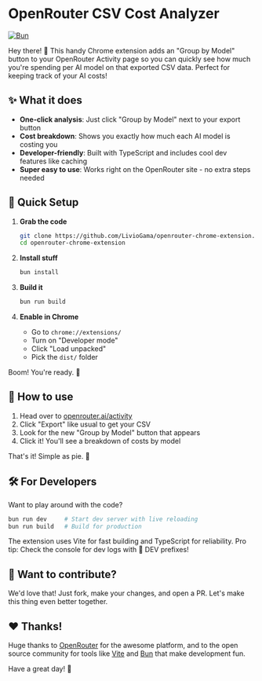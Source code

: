# OpenRouter CSV Cost Analyzer

[![Bun](https://img.shields.io/badge/built%20with-Bun-orange.svg)](https://bun.sh)

Hey there! 🦾 This handy Chrome extension adds an "Group by Model" button to your OpenRouter Activity page so you can quickly see how much you're spending per AI model on that exported CSV data. Perfect for keeping track of your AI costs!

## ✨ What it does

- **One-click analysis**: Just click "Group by Model" next to your export button
- **Cost breakdown**: Shows you exactly how much each AI model is costing you
- **Developer-friendly**: Built with TypeScript and includes cool dev features like caching
- **Super easy to use**: Works right on the OpenRouter site - no extra steps needed

## 🚀 Quick Setup

1. **Grab the code**
   ```bash
   git clone https://github.com/LivioGama/openrouter-chrome-extension.git
   cd openrouter-chrome-extension
   ```

2. **Install stuff**
   ```bash
   bun install
   ```

3. **Build it**
   ```bash
   bun run build
   ```

4. **Enable in Chrome**
   - Go to `chrome://extensions/`
   - Turn on "Developer mode"
   - Click "Load unpacked"
   - Pick the `dist/` folder

Boom! You're ready. 🎉

## 📖 How to use

1. Head over to [openrouter.ai/activity](https://openrouter.ai/activity)
2. Click "Export" like usual to get your CSV
3. Look for the new "Group by Model" button that appears
4. Click it! You'll see a breakdown of costs by model

That's it! Simple as pie. 🥧

## 🛠️ For Developers

Want to play around with the code?

```bash
bun run dev     # Start dev server with live reloading
bun run build   # Build for production
```

The extension uses Vite for fast building and TypeScript for reliability. Pro tip: Check the console for dev logs with 🚀 DEV prefixes!

## 🤝 Want to contribute?

We'd love that! Just fork, make your changes, and open a PR. Let's make this thing even better together.

## ❤ Thanks!

Huge thanks to [OpenRouter](https://openrouter.ai) for the awesome platform, and to the open source community for tools like [Vite](https://vitejs.dev) and [Bun](https://bun.sh) that make development fun.

Have a great day! 🌟

